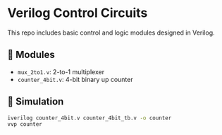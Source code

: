 # Verilog Control Circuits

This repo includes basic control and logic modules designed in Verilog.

## 🔧 Modules

- `mux_2to1.v`: 2-to-1 multiplexer
- `counter_4bit.v`: 4-bit binary up counter

## 🧪 Simulation

```bash
iverilog counter_4bit.v counter_4bit_tb.v -o counter
vvp counter
